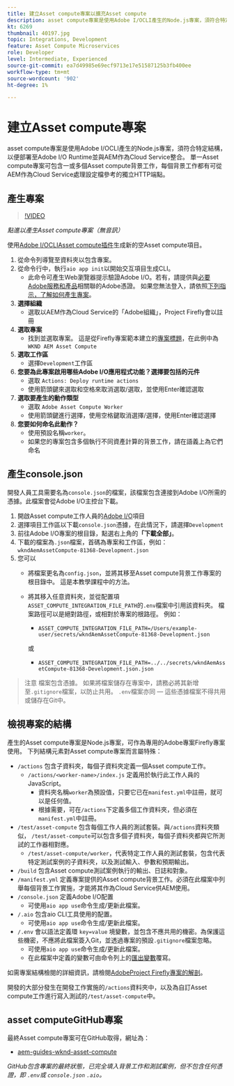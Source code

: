 ```yaml
---
title: 建立Asset compute專案以擴充Asset compute
description: asset compute專案是使用Adobe I/OCLI產生的Node.js專案，須符合特定結構，才能部署至Adobe I/O Runtime並與AEM作為Cloud Service整合。
kt: 6269
thumbnail: 40197.jpg
topic: Integrations, Development
feature: Asset Compute Microservices
role: Developer
level: Intermediate, Experienced
source-git-commit: ea7d49985e69ecf9713e17e51587125b3fb400ee
workflow-type: tm+mt
source-wordcount: '902'
ht-degree: 1%

---
```



# 建立Asset compute專案

asset compute專案是使用Adobe I/OCLI產生的Node.js專案，須符合特定結構，以便部署至Adobe I/O Runtime並與AEM作為Cloud Service整合。 單一Asset compute專案可包含一或多個Asset compute背景工作，每個背景工作都有可從AEM作為Cloud Service處理設定檔參考的獨立HTTP端點。

## 產生專案

>[!VIDEO](https://video.tv.adobe.com/v/40197/?quality=12&learn=on)

_點進以產生Asset compute專案（無音訊）_

使用[Adobe I/OCLIAsset compute插件](../set-up/development-environment.md#aio-cli)生成新的空Asset compute項目。

1. 從命令列導覽至資料夾以包含專案。
1. 從命令行中，執行`aio app init`以開始交互項目生成CLI。
   + 此命令可產生Web瀏覽器提示驗證Adobe I/O。若有，請提供與[必要Adobe服務和產品](../set-up/accounts-and-services.md)相關聯的Adobe憑證。 如果您無法登入，請依照[下列指示，了解如何產生專案](https://www.adobe.io/project-firefly/docs/getting_started/first_app/#42-developer-is-not-logged-in-as-enterprise-organization-user)。
1. __選擇組織__
   + 選取以AEM作為Cloud Service的「Adobe組織」，Project Firefly會以註冊
1. __選取專案__
   + 找到並選取專案。 這是從Firefly專案範本建立的[專案標題](../set-up/firefly.md)，在此例中為`WKND AEM Asset Compute`
1. __選取工作區__
   + 選擇`Development`工作區
1. __您要為此專案啟用哪些Adobe I/O應用程式功能？選擇要包括的元件__
   + 選取 `Actions: Deploy runtime actions`
   + 使用箭頭鍵來選取和空格來取消選取/選取，並使用Enter確認選取
1. __選取要產生的動作類型__
   + 選取 `Adobe Asset Compute Worker`
   + 使用箭頭鍵進行選擇，使用空格鍵取消選擇/選擇，使用Enter確認選擇
1. __您要如何命名此動作？__
   + 使用預設名稱`worker`。
   + 如果您的專案包含多個執行不同資產計算的背景工作，請在語義上為它們命名

## 產生console.json

開發人員工具需要名為`console.json`的檔案，該檔案包含連接到Adobe I/O所需的憑據。此檔案會從Adobe I/O主控台下載。

1. 開啟Asset compute工作人員的[Adobe I/O](https://console.adobe.io)項目
1. 選擇項目工作區以下載`console.json`憑據，在此情況下，請選擇`Development`
1. 前往Adobe I/O專案的根目錄，點選右上角的&#x200B;__「下載全部」__。
1. 下載的檔案為`.json`檔案，首碼為專案和工作區，例如：`wkndAemAssetCompute-81368-Development.json`
1. 您可以
   + 將檔案更名為`config.json`，並將其移至Asset compute背景工作專案的根目錄中。 這是本教學課程中的方法。
   + 將其移入任意資料夾，並從配置項`ASSET_COMPUTE_INTEGRATION_FILE_PATH`的`.env`檔案中引用該資料夾。 檔案路徑可以是絕對路徑，或相對於專案的根路徑。 例如：
      + `ASSET_COMPUTE_INTEGRATION_FILE_PATH=/Users/example-user/secrets/wkndAemAssetCompute-81368-Development.json`

      或
      + `ASSET_COMPUTE_INTEGRATION_FILE_PATH=../../secrets/wkndAemAssetCompute-81368-Development.json.json`


> 注意
> 檔案包含憑據。 如果將檔案儲存在專案中，請務必將其新增至`.gitignore`檔案，以防止共用。 `.env`檔案亦同 — 這些憑據檔案不得共用或儲存在Git中。

## 檢視專案的結構

產生的Asset compute專案是Node.js專案，可作為專用的Adobe專案Firefly專案使用。 下列結構元素對Asset compute專案而言屬特殊：

+ `/actions` 包含子資料夾，每個子資料夾定義一個Asset compute工作。
   + `/actions/<worker-name>/index.js` 定義用於執行此工作人員的JavaScript。
      + 資料夾名稱`worker`為預設值，只要它已在`manifest.yml`中註冊，就可以是任何值。
      + 根據需要，可在`/actions`下定義多個工作資料夾，但必須在`manifest.yml`中註冊。
+ `/test/asset-compute` 包含每個工作人員的測試套裝。與`/actions`資料夾類似， `/test/asset-compute`可以包含多個子資料夾，每個子資料夾都與它所測試的工作器相對應。
   + `/test/asset-compute/worker`，代表特定工作人員的測試套裝，包含代表特定測試案例的子資料夾，以及測試輸入、參數和預期輸出。
+ `/build` 包含Asset compute測試案例執行的輸出、日誌和對象。
+ `/manifest.yml` 定義專案提供的Asset compute背景工作。必須在此檔案中列舉每個背景工作實施，才能將其作為Cloud Service供AEM使用。
+ `/console.json` 定義Adobe I/O配置
   + 可使用`aio app use`命令生成/更新此檔案。
+ `/.aio` 包含aio CLI工具使用的配置。
   + 可使用`aio app use`命令生成/更新此檔案。
+ `/.env` 會以語法定義環 `key=value` 境變數，並包含不應共用的機密。為保護這些機密，不應將此檔案簽入Git，並透過專案的預設`.gitignore`檔案忽略。
   + 可使用`aio app use`命令生成/更新此檔案。
   + 在此檔案中定義的變數可由命令列上的[匯出變數](../deploy/runtime.md)覆寫。

如需專案結構檢閱的詳細資訊，請檢閱[AdobeProject Firefly專案的解剖](https://github.com/AdobeDocs/project-firefly/blob/master/getting_started/first_app.md#5-anatomy-of-a-project-firefly-application)。

開發的大部分發生在開發工作實施的`/actions`資料夾中，以及為自訂Asset compute工作進行寫入測試的`/test/asset-compute`中。

## asset computeGitHub專案

最終Asset compute專案可在GitHub取得，網址為：

+ [aem-guides-wknd-asset-compute](https://github.com/adobe/aem-guides-wknd-asset-compute)

_GitHub包含專案的最終狀態，已完全填入背景工作和測試案例，但不包含任何憑證，即 `.env`或 `console.json`  `.aio`。_

